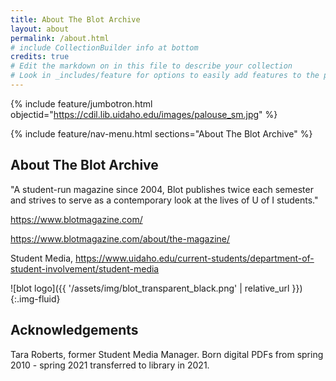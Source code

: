 ```yaml
---
title: About The Blot Archive
layout: about
permalink: /about.html
# include CollectionBuilder info at bottom
credits: true
# Edit the markdown on in this file to describe your collection
# Look in _includes/feature for options to easily add features to the page
---
```


{% include feature/jumbotron.html objectid="https://cdil.lib.uidaho.edu/images/palouse_sm.jpg" %} 

{% include feature/nav-menu.html sections="About The Blot Archive" %}

## About The Blot Archive

"A student-run magazine since 2004, Blot publishes twice each semester and strives to serve as a contemporary look at the lives of U of I students."

https://www.blotmagazine.com/

https://www.blotmagazine.com/about/the-magazine/

Student Media, https://www.uidaho.edu/current-students/department-of-student-involvement/student-media

![blot logo]({{ '/assets/img/blot_transparent_black.png' | relative_url }}){:.img-fluid}

## Acknowledgements

Tara Roberts, former Student Media Manager.
Born digital PDFs from spring 2010 - spring 2021 transferred to library in 2021.

